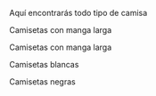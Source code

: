 
Aquí encontrarás todo tipo de camisa

Camisetas con manga larga


Camisetas con manga larga


Camisetas blancas


Camisetas negras
